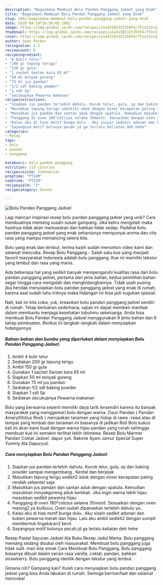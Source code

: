 ```yaml
---
description: "Bagaimana Membuat Bolu Pandan Panggang Jadoel yang Enak"
title: "Bagaimana Membuat Bolu Pandan Panggang Jadoel yang Enak"
slug: 2462-bagaimana-membuat-bolu-pandan-panggang-jadoel-yang-enak
date: 2020-09-19T10:59:03.188Z
image: https://img-global.cpcdn.com/recipes/a1a41585325359f4/751x532cq70/bolu-pandan-panggang-jadoel-foto-resep-utama.jpg
thumbnail: https://img-global.cpcdn.com/recipes/a1a41585325359f4/751x532cq70/bolu-pandan-panggang-jadoel-foto-resep-utama.jpg
cover: https://img-global.cpcdn.com/recipes/a1a41585325359f4/751x532cq70/bolu-pandan-panggang-jadoel-foto-resep-utama.jpg
author: Sean Parker
ratingvalue: 3.2
reviewcount: 6
recipeingredient:
- "4 butir telur"
- "200 gr tepung terigu"
- "150 gr gula"
- "1 sachet Santan kara 65 ml"
- "50 ml minyak goreng"
- "75 ml jus pandan"
- "1/2 sdt baking powder"
- "1 sdt Sp"
- "secukupnya Pewarna makanan"
recipeinstructions:
- "Siapkan jus pandan terlebih dahulu. Kocok telur, gula, sp dan baking powder sampai mengembang.. Kental dan berjejak"
- "Masukkan tepung terigu sedikit2 aduk dengan mixer kecepatan paling rendah sebentar saja"
- "Masukkan jus pandan dan santan aduk dengan spatula. Kemudian masukkan minyakgoreng aduk kembali. Jika ingin warna lebih hijau masukkan sedikit pewarna hijau"
- "Panggang di oven 180°celcius selama 35menit. Sesuaikan dengan oven masing2 ya buibuuu..Oven sudah dipanaskan terlebih dahulu ya.."
- "Kalau aku di hias motif bunga dulu.. Aku sisain sedikit adonan dan kuberi pewarna merah dan hijau. Lalu aku ambil sedikit2 dengan sumpit membentuk lingakaran2 kecil."
- "Sayangnya motif bolunya pecah jd ga terlalu keliatan deh hehe"
categories:
- Resep
tags:
- bolu
- pandan
- panggang

katakunci: bolu pandan panggang 
nutrition: 113 calories
recipecuisine: Indonesian
preptime: "PT24M"
cooktime: "PT31M"
recipeyield: "3"
recipecategory: Dinner

---
```



![Bolu Pandan Panggang Jadoel](https://img-global.cpcdn.com/recipes/a1a41585325359f4/751x532cq70/bolu-pandan-panggang-jadoel-foto-resep-utama.jpg)

Lagi mencari inspirasi resep bolu pandan panggang jadoel yang unik? Cara membuatnya memang susah-susah gampang. Jika keliru mengolah maka hasilnya tidak akan memuaskan dan bahkan tidak sedap. Padahal bolu pandan panggang jadoel yang enak seharusnya mempunyai aroma dan cita rasa yang mampu memancing selera kita.

Bolu yang enak dan lembut, terima kasih sudah menonton video kami dan selamat mencoba. Resep Bolu Panggang - Salah satu kue yang menjadi favorit masyarakat Indonesia adalah bolu panggang. Kue ini memiliki tekstur yang lembut dan rasa yang manis.

Ada beberapa hal yang sedikit banyak mempengaruhi kualitas rasa dari bolu pandan panggang jadoel, pertama dari jenis bahan, kedua pemilihan bahan segar hingga cara mengolah dan menghidangkannya. Tidak usah pusing jika hendak menyiapkan bolu pandan panggang jadoel yang enak di rumah, karena asal sudah tahu triknya maka hidangan ini bisa jadi suguhan spesial.


Nah, kali ini kita coba, yuk, kreasikan bolu pandan panggang jadoel sendiri di rumah. Tetap berbahan sederhana, sajian ini dapat memberi manfaat dalam membantu menjaga kesehatan tubuhmu sekeluarga. Anda bisa membuat Bolu Pandan Panggang Jadoel menggunakan 9 jenis bahan dan 6 tahap pembuatan. Berikut ini langkah-langkah dalam menyiapkan hidangannya.

<!--inarticleads1-->

##### Bahan-bahan dan bumbu yang diperlukan dalam menyiapkan Bolu Pandan Panggang Jadoel:

1. Ambil 4 butir telur
1. Sediakan 200 gr tepung terigu
1. Ambil 150 gr gula
1. Gunakan 1 sachet Santan kara 65 ml
1. Siapkan 50 ml minyak goreng
1. Gunakan 75 ml jus pandan
1. Sediakan 1/2 sdt baking powder
1. Siapkan 1 sdt Sp
1. Sediakan secukupnya Pewarna makanan


Bolu yang berwarna seperti memiliki daya tarik tersendiri karena itu banyak masyarakat yang menggemari bolu dengan warna. Daun Pandan ( Pandan Amaryllifolius Roxb ) merupakan tanaman yang hidup di rawa -rawa atau di tempat yang lembab dan tanaman ini biasanya di jadikan Roti Bolu kukus kali ini akan kami buat dengan warna hijau pandan yang cerah sehingga membuat kue ini semakin terlihat lebih istimewa. Resep Bolu Marmer Pandan Coklat Jadoel. dapur yuli. Bakmie Ayam Jamur Special Super Yummy Ala Dapuryuli. 

<!--inarticleads2-->

##### Cara menyiapkan Bolu Pandan Panggang Jadoel:

1. Siapkan jus pandan terlebih dahulu. Kocok telur, gula, sp dan baking powder sampai mengembang.. Kental dan berjejak
1. Masukkan tepung terigu sedikit2 aduk dengan mixer kecepatan paling rendah sebentar saja
1. Masukkan jus pandan dan santan aduk dengan spatula. Kemudian masukkan minyakgoreng aduk kembali. Jika ingin warna lebih hijau masukkan sedikit pewarna hijau
1. Panggang di oven 180°celcius selama 35menit. Sesuaikan dengan oven masing2 ya buibuuu..Oven sudah dipanaskan terlebih dahulu ya..
1. Kalau aku di hias motif bunga dulu.. Aku sisain sedikit adonan dan kuberi pewarna merah dan hijau. Lalu aku ambil sedikit2 dengan sumpit membentuk lingakaran2 kecil.
1. Sayangnya motif bolunya pecah jd ga terlalu keliatan deh hehe


Resep Pastel Sayuran Jadoel Ala Buku Resep Jadul Mama. Bolu panggang memang sedang disukai oleh masyarakat. Membuat bolu panggang juga tidak sulit. mari kita simak Cara Membuat Bolu Panggang. Bolu panggang biasanya dibuat dalam varian rasa vanilla, coklat, pandan, bahkan strawberry. Bolu panggang identik dengan tekstur yang lembut. 

Gimana nih? Gampang kan? Itulah cara menyiapkan bolu pandan panggang jadoel yang bisa Anda lakukan di rumah. Semoga bermanfaat dan selamat mencoba!
